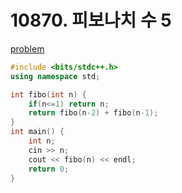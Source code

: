 # 10870. 피보나치 수 5

[problem](https://www.acmicpc.net/problem/10870)

```cpp
#include <bits/stdc++.h>
using namespace std;

int fibo(int n) {
	if(n<=1) return n;
	return fibo(n-2) + fibo(n-1);
}
int main() {
	int n;
	cin >> n;
	cout << fibo(n) << endl;
	return 0;
}
```
